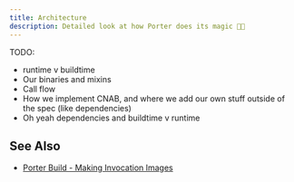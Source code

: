 ```yaml
---
title: Architecture
description: Detailed look at how Porter does its magic 🎩✨
---
```


TODO:

* runtime v buildtime
* Our binaries and mixins
* Call flow
* How we implement CNAB, and where we add our own stuff outside of the spec (like dependencies)
* Oh yeah dependencies and buildtime v runtime

## See Also

* [Porter Build - Making Invocation Images](/build-image/)